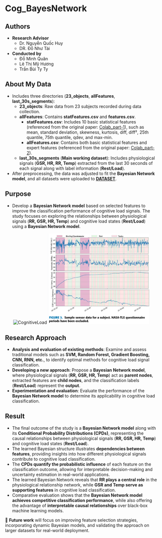 # **Cog_BayesNetwork**  
## Authors
- **Research Advisor**
  + Dr. Nguyễn Quốc Huy
  + DR. Đỗ Như Tài
- **Conducted by**
  + Đỗ Minh Quân
  + Lê Thị Mỹ Hương
  + Trần Bùi Ty Ty
    
## **About My Data**  
- Includes three directories (**23_objects**, **allFeatures**, **last_30s_segments**):  
  + **23_objects**: Raw data from 23 subjects recorded during data collection.  
  + **allFeatures**: Contains **statFeatures.csv** and **features.csv**.  
    - **statFeatures.csv**: Includes 10 basic statistical features (referenced from the original paper: [Colab_part-1](https://colab.research.google.com/drive/1adYKWqgSsky0z5LITB9QjsFTmL7g90gH?usp=sharing)), such as mean, standard deviation, skewness, kurtosis, diff, diff², 25th quantile, 75th quantile, qdev, and max-min.  
    - **allFeatures.csv**: Contains both basic statistical features and expert features (referenced from the original paper: [Colab_part-2](https://colab.research.google.com/drive/1adYKWqgSsky0z5LITB9QjsFTmL7g90gH?usp=sharing)).  
  + **last_30s_segments** (**Main working dataset**): Includes physiological signals (**GSR, HR, RR, Temp**) extracted from the last 30 seconds of each signal along with label information (**Rest/Load**).  
- After preprocessing, the data was adjusted to fit the **Bayesian Network model**, and all datasets were uploaded to **[DATASET](https://www.kaggle.com/datasets/quanminhminhquan/cognitiveload)**.  

## **Purpose**  
- Develop a **Bayesian Network model** based on selected features to improve the classification performance of cognitive load signals. The study focuses on exploring the relationships between physiological signals (**RR, GSR, HR, Temp**) and cognitive load states (**Rest/Load**) using a  **Bayesian Network model**.  

<div style="text-align: center;">
  <img src="https://learningpartnership.s3.amazonaws.com/uploads/asset_image/2_299.jpg" alt="CognitiveLoad" width="400"/>
  <img src="img/signal.png" alt="Signal" width="335"/>
</div>  

## **Research Approach**  
  + **Analysis and evaluation of existing methods**: Examine and assess traditional models such as **SVM, Random Forest, Gradient Boosting, CNN, RNN, etc.**, to identify optimal methods for cognitive load signal classification.  
  + **Developing a new approach**: Propose a **Bayesian Network model**, where physiological signals (**RR, GSR, HR, Temp**) act as **parent nodes**, extracted features are **child nodes**, and the classification labels (**Rest/Load**) represent the **output**.  
  + **Experimentation and evaluation**: Evaluate the performance of the **Bayesian Network model** to determine its applicability in cognitive load classification.  

## **Result**  
- The final outcome of the study is a **Bayesian Network model** along with its **Conditional Probability Distributions (CPDs)**, representing the causal relationships between physiological signals (**RR, GSR, HR, Temp**) and cognitive load states (**Rest/Load**).  
- The learned Bayesian structure illustrates **dependencies between features**, providing insights into how different physiological signals contribute to cognitive load classification.  
- The **CPDs quantify the probabilistic influence** of each feature on the classification outcome, allowing for interpretable decision-making and uncertainty estimation in real-world applications.  
- The learned Bayesian Network reveals that **RR plays a central role** in the physiological relationship network, while **GSR and Temp serve as supporting features** in cognitive load classification.  
- Comparative evaluation shows that the **Bayesian Network model achieves competitive classification performance**, while also offering the advantage of **interpretable causal relationships** over black-box machine learning models.  

🚀 **Future work** will focus on improving feature selection strategies, incorporating dynamic Bayesian models, and validating the approach on larger datasets for real-world deployment.
